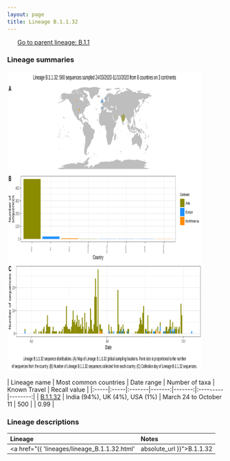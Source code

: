 ```yaml
---
layout: page
title: Lineage B.1.1.32
---
```




<p>
<ul class="actions small">
	 <a href="{{ 'lineages/lineage_B.1.1.html' | absolute_url }}" class="button special fit">Go to parent lineage: B.1.1</a>
</ul>
</p>
<h3> Lineage summaries</h3>

<img src="../assets/images/B.1.1.32.svg" alt="B.1.1.32 lineage summary figure" width="90%" height="700px" />


| Lineage name | Most common countries | Date range | Number of taxa | Known Travel | Recall value |
|:-----|:-----|:-------|-------:|-------:|:---------|--------:|
| <a href="{{ 'lineages/lineage_B.1.1.32.html' | absolute_url }}">B.1.1.32</a> | India (94%), UK (4%), USA (1%) | March 24 to October 11 | 500 |  | 0.99 |

<h3>Lineage descriptions</h3>

| Lineage | Notes |
|:-----|:-----|
| <a href="{{ 'lineages/lineage_B.1.1.32.html' | absolute_url }}">B.1.1.32</a> | Indian lineage  |

